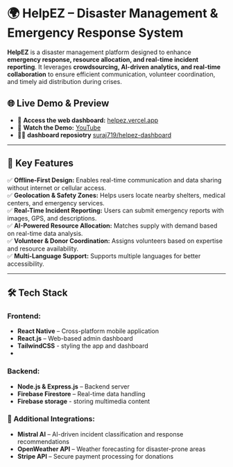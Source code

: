 # 🌍 HelpEZ – Disaster Management & Emergency Response System


**HelpEZ** is a disaster management platform designed to enhance **emergency response, resource allocation, and real-time incident reporting**. It leverages **crowdsourcing, AI-driven analytics, and real-time collaboration** to ensure efficient communication, volunteer coordination, and timely aid distribution during crises.

## 🌐 Live Demo & Preview
- 🔗 **Access the web dashboard:** [helpez.vercel.app](https://helpez.vercel.app)
- 🎥 **Watch the Demo:** [YouTube](https://youtu.be/DbWoF-6cmHg)
- 🧑‍💻 **dashboard reposiotry** [suraj719/helpez-dashboard](https://github.com/suraj719/helpez-dashboard)
---

## 🚀 Key Features
✅ **Offline-First Design:** Enables real-time communication and data sharing without internet or cellular access.  
✅ **Geolocation & Safety Zones:** Helps users locate nearby shelters, medical centers, and emergency services.  
✅ **Real-Time Incident Reporting:** Users can submit emergency reports with images, GPS, and descriptions.  
✅ **AI-Powered Resource Allocation:** Matches supply with demand based on real-time data analysis.  
✅ **Volunteer & Donor Coordination:** Assigns volunteers based on expertise and resource availability.  
✅ **Multi-Language Support:** Supports multiple languages for better accessibility.  

---

## 🛠️ Tech Stack

### Frontend:
- **React Native** – Cross-platform mobile application  
- **React.js** – Web-based admin dashboard  
- **TailwindCSS** - styling the app and dashboard
- 
### Backend:
- **Node.js & Express.js** – Backend server
- **Firebase Firestore** – Real-time data handling
- **Firebase storage** - storing multimedia content

### 🔹 Additional Integrations:
- **Mistral AI** – AI-driven incident classification and response recommendations  
- **OpenWeather API** – Weather forecasting for disaster-prone areas  
- **Stripe API** – Secure payment processing for donations  
